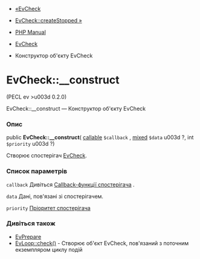 - [«EvCheck](class.evcheck.md)
- [EvCheck::createStopped »](evcheck.createstopped.md)

- [PHP Manual](index.md)
- [EvCheck](class.evcheck.md)
- Конструктор об'єкту EvCheck

# EvCheck::\_\_construct

(PECL ev \>u003d 0.2.0)

EvCheck::\_\_construct — Конструктор об'єкту EvCheck

### Опис

public **EvCheck::\_\_construct**(
[callable](language.types.callable.md) `$callback` ,
[mixed](language.types.declarations.md#language.types.declarations.mixed)
`$data` u003d ?, int `$priority` u003d ?)

Створює спостерігач [EvCheck](class.evcheck.md).

### Список параметрів

`callback`
Дивіться [Callback-функції спостерігача](ev.watcher-callbacks.md) .

`data`
Дані, пов'язані зі спостерігачем.

`priority`
[Пріоритет спостерігача](class.ev.md#ev.constants.watcher-pri)

### Дивіться також

- [EvPrepare](class.evprepare.md)
- [EvLoop::check()](evloop.check.md) - Створює об'єкт EvCheck,
пов'язаний з поточним екземпляром циклу подій
